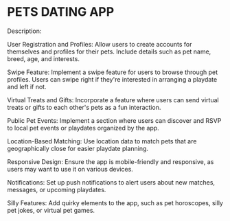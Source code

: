 # PETS DATING APP

Description:

User Registration and Profiles: Allow users to create accounts for themselves and profiles for their pets. Include details such as pet name, breed, age, and interests.

Swipe Feature: Implement a swipe feature for users to browse through pet profiles. Users can swipe right if they're interested in arranging a playdate and left if not.

Virtual Treats and Gifts: Incorporate a feature where users can send virtual treats or gifts to each other's pets as a fun interaction.

Public Pet Events: Implement a section where users can discover and RSVP to local pet events or playdates organized by the app.

Location-Based Matching: Use location data to match pets that are geographically close for easier playdate planning.

Responsive Design: Ensure the app is mobile-friendly and responsive, as users may want to use it on various devices.

Notifications: Set up push notifications to alert users about new matches, messages, or upcoming playdates.

Silly Features: Add quirky elements to the app, such as pet horoscopes, silly pet jokes, or virtual pet games.
